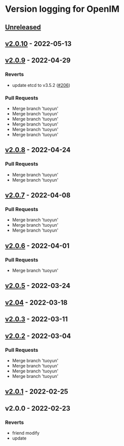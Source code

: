 # Version logging for OpenIM

<!-- BEGIN MUNGE: GENERATED_TOC -->

<!-- END MUNGE: GENERATED_TOC -->

<a name="unreleased"></a>
## [Unreleased]


<a name="v2.0.10"></a>
## [v2.0.10] - 2022-05-13

<a name="v2.0.9"></a>
## [v2.0.9] - 2022-04-29
### Reverts
- update etcd to v3.5.2 ([#206](https://github.com/openimsdk/open-im-server/issues/206))

### Pull Requests
- Merge branch 'tuoyun'
- Merge branch 'tuoyun'
- Merge branch 'tuoyun'
- Merge branch 'tuoyun'
- Merge branch 'tuoyun'
- Merge branch 'tuoyun'


<a name="v2.0.8"></a>
## [v2.0.8] - 2022-04-24
### Pull Requests
- Merge branch 'tuoyun'
- Merge branch 'tuoyun'


<a name="v2.0.7"></a>
## [v2.0.7] - 2022-04-08
### Pull Requests
- Merge branch 'tuoyun'
- Merge branch 'tuoyun'
- Merge branch 'tuoyun'


<a name="v2.0.6"></a>
## [v2.0.6] - 2022-04-01
### Pull Requests
- Merge branch 'tuoyun'


<a name="v2.0.5"></a>
## [v2.0.5] - 2022-03-24

<a name="v2.04"></a>
## [v2.04] - 2022-03-18

<a name="v2.0.3"></a>
## [v2.0.3] - 2022-03-11

<a name="v2.0.2"></a>
## [v2.0.2] - 2022-03-04
### Pull Requests
- Merge branch 'tuoyun'
- Merge branch 'tuoyun'
- Merge branch 'tuoyun'
- Merge branch 'tuoyun'


<a name="v2.0.1"></a>
## [v2.0.1] - 2022-02-25

<a name="v2.0.0"></a>
## v2.0.0 - 2022-02-23
### Reverts
- friend modify
- update


[Unreleased]: https://github.com/openimsdk/open-im-server/compare/v2.0.10...HEAD
[v2.0.10]: https://github.com/openimsdk/open-im-server/compare/v2.0.9...v2.0.10
[v2.0.9]: https://github.com/openimsdk/open-im-server/compare/v2.0.8...v2.0.9
[v2.0.8]: https://github.com/openimsdk/open-im-server/compare/v2.0.7...v2.0.8
[v2.0.7]: https://github.com/openimsdk/open-im-server/compare/v2.0.6...v2.0.7
[v2.0.6]: https://github.com/openimsdk/open-im-server/compare/v2.0.5...v2.0.6
[v2.0.5]: https://github.com/openimsdk/open-im-server/compare/v2.04...v2.0.5
[v2.04]: https://github.com/openimsdk/open-im-server/compare/v2.0.3...v2.04
[v2.0.3]: https://github.com/openimsdk/open-im-server/compare/v2.0.2...v2.0.3
[v2.0.2]: https://github.com/openimsdk/open-im-server/compare/v2.0.1...v2.0.2
[v2.0.1]: https://github.com/openimsdk/open-im-server/compare/v2.0.0...v2.0.1
